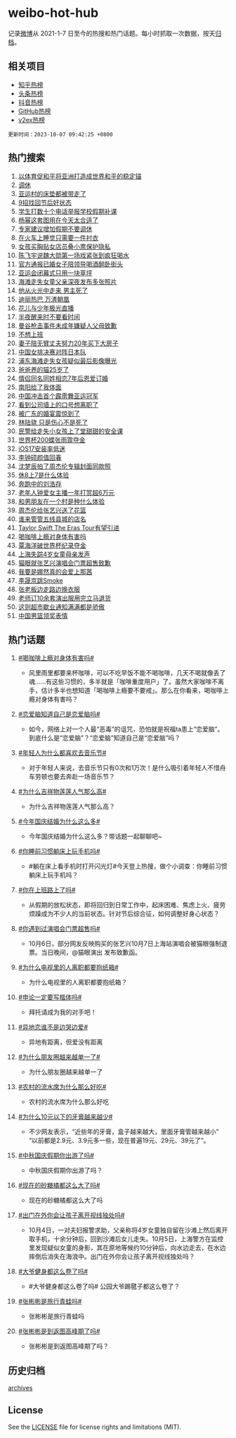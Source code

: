 # weibo-hot-hub

记录[微博](https://www.weibo.com)从 2021-1-7 日至今的热搜和热门话题。每小时抓取一次数据，按天[归档](archives)。

## 相关项目

- [知乎热榜](https://github.com/lonnyzhang423/zhihu-hot-hub)
- [头条热榜](https://github.com/lonnyzhang423/toutiao-hot-hub)
- [抖音热榜](https://github.com/lonnyzhang423/douyin-hot-hub)
- [GitHub热榜](https://github.com/lonnyzhang423/github-hot-hub)
- [v2ex热榜](https://github.com/lonnyzhang423/v2ex-hot-hub)


`更新时间：2023-10-07 09:42:25 +0800`

## 热门搜索

1. [以体育促和平将亚洲打造成世界和平的稳定锚](https://m.weibo.cn/search?containerid=100103type%3D1%26t%3D10%26q%3D%23%E4%BB%A5%E4%BD%93%E8%82%B2%E4%BF%83%E5%92%8C%E5%B9%B3%E5%B0%86%E4%BA%9A%E6%B4%B2%E6%89%93%E9%80%A0%E6%88%90%E4%B8%96%E7%95%8C%E5%92%8C%E5%B9%B3%E7%9A%84%E7%A8%B3%E5%AE%9A%E9%94%9A%23&stream_entry_id=51&isnewpage=1&extparam=seat%3D1%26stream_entry_id%3D51%26pos%3D0%26c_type%3D51%26q%3D%2523%25E4%25BB%25A5%25E4%25BD%2593%25E8%2582%25B2%25E4%25BF%2583%25E5%2592%258C%25E5%25B9%25B3%25E5%25B0%2586%25E4%25BA%259A%25E6%25B4%25B2%25E6%2589%2593%25E9%2580%25A0%25E6%2588%2590%25E4%25B8%2596%25E7%2595%258C%25E5%2592%258C%25E5%25B9%25B3%25E7%259A%2584%25E7%25A8%25B3%25E5%25AE%259A%25E9%2594%259A%2523%26dgr%3D0%26cate%3D10103%26filter_type%3Drealtimehot%26display_time%3D1696642944%26pre_seqid%3D16966429441210645311)
1. [调休](https://m.weibo.cn/search?containerid=100103type%3D1%26t%3D10%26q%3D%E8%B0%83%E4%BC%91&stream_entry_id=31&isnewpage=1&extparam=seat%3D1%26stream_entry_id%3D31%26pos%3D0%26c_type%3D31%26flag%3D2%26cate%3D5001%26dgr%3D0%26realpos%3D1%26lcate%3D5001%26filter_type%3Drealtimehot%26q%3D%25E8%25B0%2583%25E4%25BC%2591%26band_rank%3D1%26display_time%3D1696642944%26pre_seqid%3D16966429441210645311)
1. [亚运村的床垫都被带走了](https://m.weibo.cn/search?containerid=100103type%3D1%26t%3D10%26q%3D%23%E4%BA%9A%E8%BF%90%E6%9D%91%E7%9A%84%E5%BA%8A%E5%9E%AB%E9%83%BD%E8%A2%AB%E5%B8%A6%E8%B5%B0%E4%BA%86%23&stream_entry_id=31&isnewpage=1&extparam=seat%3D1%26stream_entry_id%3D31%26pos%3D1%26c_type%3D31%26flag%3D1%26cate%3D5001%26dgr%3D0%26realpos%3D2%26lcate%3D5001%26filter_type%3Drealtimehot%26q%3D%2523%25E4%25BA%259A%25E8%25BF%2590%25E6%259D%2591%25E7%259A%2584%25E5%25BA%258A%25E5%259E%25AB%25E9%2583%25BD%25E8%25A2%25AB%25E5%25B8%25A6%25E8%25B5%25B0%25E4%25BA%2586%2523%26band_rank%3D2%26display_time%3D1696642944%26pre_seqid%3D16966429441210645311)
1. [9招找回节后好状态](https://m.weibo.cn/search?containerid=100103type%3D1%26t%3D10%26q%3D%239%E6%8B%9B%E6%89%BE%E5%9B%9E%E8%8A%82%E5%90%8E%E5%A5%BD%E7%8A%B6%E6%80%81%23&stream_entry_id=31&isnewpage=1&extparam=seat%3D1%26stream_entry_id%3D31%26pos%3D2%26c_type%3D31%26flag%3D0%26cate%3D5001%26dgr%3D0%26realpos%3D3%26lcate%3D5001%26filter_type%3Drealtimehot%26q%3D%25239%25E6%258B%259B%25E6%2589%25BE%25E5%259B%259E%25E8%258A%2582%25E5%2590%258E%25E5%25A5%25BD%25E7%258A%25B6%25E6%2580%2581%2523%26band_rank%3D3%26display_time%3D1696642944%26pre_seqid%3D16966429441210645311)
1. [学生打数十个电话举报学校假期补课](https://m.weibo.cn/search?containerid=100103type%3D1%26t%3D10%26q%3D%23%E5%AD%A6%E7%94%9F%E6%89%93%E6%95%B0%E5%8D%81%E4%B8%AA%E7%94%B5%E8%AF%9D%E4%B8%BE%E6%8A%A5%E5%AD%A6%E6%A0%A1%E5%81%87%E6%9C%9F%E8%A1%A5%E8%AF%BE%23&stream_entry_id=31&isnewpage=1&extparam=seat%3D1%26stream_entry_id%3D31%26pos%3D3%26c_type%3D31%26flag%3D1%26cate%3D5001%26dgr%3D0%26realpos%3D4%26lcate%3D5001%26filter_type%3Drealtimehot%26q%3D%2523%25E5%25AD%25A6%25E7%2594%259F%25E6%2589%2593%25E6%2595%25B0%25E5%258D%2581%25E4%25B8%25AA%25E7%2594%25B5%25E8%25AF%259D%25E4%25B8%25BE%25E6%258A%25A5%25E5%25AD%25A6%25E6%25A0%25A1%25E5%2581%2587%25E6%259C%259F%25E8%25A1%25A5%25E8%25AF%25BE%2523%26band_rank%3D4%26display_time%3D1696642944%26pre_seqid%3D16966429441210645311)
1. [杨幂这套图用在今天太合适了](https://m.weibo.cn/search?containerid=100103type%3D1%26t%3D10%26q%3D%23%E6%9D%A8%E5%B9%82%E8%BF%99%E5%A5%97%E5%9B%BE%E7%94%A8%E5%9C%A8%E4%BB%8A%E5%A4%A9%E5%A4%AA%E5%90%88%E9%80%82%E4%BA%86%23&stream_entry_id=31&isnewpage=1&extparam=seat%3D1%26stream_entry_id%3D31%26pos%3D4%26c_type%3D31%26flag%3D1%26cate%3D5001%26dgr%3D0%26realpos%3D5%26lcate%3D5001%26filter_type%3Drealtimehot%26q%3D%2523%25E6%259D%25A8%25E5%25B9%2582%25E8%25BF%2599%25E5%25A5%2597%25E5%259B%25BE%25E7%2594%25A8%25E5%259C%25A8%25E4%25BB%258A%25E5%25A4%25A9%25E5%25A4%25AA%25E5%2590%2588%25E9%2580%2582%25E4%25BA%2586%2523%26band_rank%3D5%26display_time%3D1696642944%26pre_seqid%3D16966429441210645311)
1. [专家建议增加假期不要调休](https://m.weibo.cn/search?containerid=100103type%3D1%26t%3D10%26q%3D%23%E4%B8%93%E5%AE%B6%E5%BB%BA%E8%AE%AE%E5%A2%9E%E5%8A%A0%E5%81%87%E6%9C%9F%E4%B8%8D%E8%A6%81%E8%B0%83%E4%BC%91%23&stream_entry_id=31&isnewpage=1&extparam=seat%3D1%26stream_entry_id%3D31%26pos%3D5%26c_type%3D31%26flag%3D1%26cate%3D5001%26dgr%3D0%26realpos%3D6%26lcate%3D5001%26filter_type%3Drealtimehot%26q%3D%2523%25E4%25B8%2593%25E5%25AE%25B6%25E5%25BB%25BA%25E8%25AE%25AE%25E5%25A2%259E%25E5%258A%25A0%25E5%2581%2587%25E6%259C%259F%25E4%25B8%258D%25E8%25A6%2581%25E8%25B0%2583%25E4%25BC%2591%2523%26band_rank%3D6%26display_time%3D1696642944%26pre_seqid%3D16966429441210645311)
1. [在火车上睡觉只需要一件衬衣](https://m.weibo.cn/search?containerid=100103type%3D1%26t%3D10%26q%3D%23%E5%9C%A8%E7%81%AB%E8%BD%A6%E4%B8%8A%E7%9D%A1%E8%A7%89%E5%8F%AA%E9%9C%80%E8%A6%81%E4%B8%80%E4%BB%B6%E8%A1%AC%E8%A1%A3%23&stream_entry_id=31&isnewpage=1&extparam=seat%3D1%26stream_entry_id%3D31%26pos%3D6%26c_type%3D31%26flag%3D2%26cate%3D5001%26dgr%3D0%26realpos%3D7%26lcate%3D5001%26filter_type%3Drealtimehot%26q%3D%2523%25E5%259C%25A8%25E7%2581%25AB%25E8%25BD%25A6%25E4%25B8%258A%25E7%259D%25A1%25E8%25A7%2589%25E5%258F%25AA%25E9%259C%2580%25E8%25A6%2581%25E4%25B8%2580%25E4%25BB%25B6%25E8%25A1%25AC%25E8%25A1%25A3%2523%26band_rank%3D7%26display_time%3D1696642944%26pre_seqid%3D16966429441210645311)
1. [女孩买胸贴女店员叠小票保护隐私](https://m.weibo.cn/search?containerid=100103type%3D1%26t%3D10%26q%3D%23%E5%A5%B3%E5%AD%A9%E4%B9%B0%E8%83%B8%E8%B4%B4%E5%A5%B3%E5%BA%97%E5%91%98%E5%8F%A0%E5%B0%8F%E7%A5%A8%E4%BF%9D%E6%8A%A4%E9%9A%90%E7%A7%81%23&stream_entry_id=31&isnewpage=1&extparam=seat%3D1%26stream_entry_id%3D31%26pos%3D7%26c_type%3D31%26flag%3D32768%26cate%3D5001%26dgr%3D0%26realpos%3D8%26lcate%3D5001%26filter_type%3Drealtimehot%26q%3D%2523%25E5%25A5%25B3%25E5%25AD%25A9%25E4%25B9%25B0%25E8%2583%25B8%25E8%25B4%25B4%25E5%25A5%25B3%25E5%25BA%2597%25E5%2591%2598%25E5%258F%25A0%25E5%25B0%258F%25E7%25A5%25A8%25E4%25BF%259D%25E6%258A%25A4%25E9%259A%2590%25E7%25A7%2581%2523%26band_rank%3D8%26display_time%3D1696642944%26pre_seqid%3D16966429441210645311)
1. [陈飞宇说魏大勋第一场戏紧张到疯狂喝水](https://m.weibo.cn/search?containerid=100103type%3D1%26t%3D10%26q%3D%23%E9%99%88%E9%A3%9E%E5%AE%87%E8%AF%B4%E9%AD%8F%E5%A4%A7%E5%8B%8B%E7%AC%AC%E4%B8%80%E5%9C%BA%E6%88%8F%E7%B4%A7%E5%BC%A0%E5%88%B0%E7%96%AF%E7%8B%82%E5%96%9D%E6%B0%B4%23&stream_entry_id=31&isnewpage=1&extparam=seat%3D1%26stream_entry_id%3D31%26pos%3D8%26c_type%3D31%26flag%3D2%26cate%3D5001%26dgr%3D0%26realpos%3D9%26lcate%3D5001%26filter_type%3Drealtimehot%26q%3D%2523%25E9%2599%2588%25E9%25A3%259E%25E5%25AE%2587%25E8%25AF%25B4%25E9%25AD%258F%25E5%25A4%25A7%25E5%258B%258B%25E7%25AC%25AC%25E4%25B8%2580%25E5%259C%25BA%25E6%2588%258F%25E7%25B4%25A7%25E5%25BC%25A0%25E5%2588%25B0%25E7%2596%25AF%25E7%258B%2582%25E5%2596%259D%25E6%25B0%25B4%2523%26band_rank%3D9%26display_time%3D1696642944%26pre_seqid%3D16966429441210645311)
1. [官方通报已婚女子陪领导喝酒醉卧街头](https://m.weibo.cn/search?containerid=100103type%3D1%26t%3D10%26q%3D%23%E5%AE%98%E6%96%B9%E9%80%9A%E6%8A%A5%E5%B7%B2%E5%A9%9A%E5%A5%B3%E5%AD%90%E9%99%AA%E9%A2%86%E5%AF%BC%E5%96%9D%E9%85%92%E9%86%89%E5%8D%A7%E8%A1%97%E5%A4%B4%23&stream_entry_id=31&isnewpage=1&extparam=seat%3D1%26stream_entry_id%3D31%26pos%3D9%26c_type%3D31%26flag%3D2%26cate%3D5001%26dgr%3D0%26realpos%3D10%26lcate%3D5001%26filter_type%3Drealtimehot%26q%3D%2523%25E5%25AE%2598%25E6%2596%25B9%25E9%2580%259A%25E6%258A%25A5%25E5%25B7%25B2%25E5%25A9%259A%25E5%25A5%25B3%25E5%25AD%2590%25E9%2599%25AA%25E9%25A2%2586%25E5%25AF%25BC%25E5%2596%259D%25E9%2585%2592%25E9%2586%2589%25E5%258D%25A7%25E8%25A1%2597%25E5%25A4%25B4%2523%26band_rank%3D10%26display_time%3D1696642944%26pre_seqid%3D16966429441210645311)
1. [亚运会闭幕式只用一块草坪](https://m.weibo.cn/search?containerid=100103type%3D1%26t%3D10%26q%3D%23%E4%BA%9A%E8%BF%90%E4%BC%9A%E9%97%AD%E5%B9%95%E5%BC%8F%E5%8F%AA%E7%94%A8%E4%B8%80%E5%9D%97%E8%8D%89%E5%9D%AA%23&stream_entry_id=31&isnewpage=1&extparam=seat%3D1%26stream_entry_id%3D31%26pos%3D10%26c_type%3D31%26flag%3D1%26cate%3D5001%26dgr%3D0%26realpos%3D11%26lcate%3D5001%26filter_type%3Drealtimehot%26q%3D%2523%25E4%25BA%259A%25E8%25BF%2590%25E4%25BC%259A%25E9%2597%25AD%25E5%25B9%2595%25E5%25BC%258F%25E5%258F%25AA%25E7%2594%25A8%25E4%25B8%2580%25E5%259D%2597%25E8%258D%2589%25E5%259D%25AA%2523%26band_rank%3D11%26display_time%3D1696642944%26pre_seqid%3D16966429441210645311)
1. [海滩走失女童父亲深夜发布多张照片](https://m.weibo.cn/search?containerid=100103type%3D1%26t%3D10%26q%3D%23%E6%B5%B7%E6%BB%A9%E8%B5%B0%E5%A4%B1%E5%A5%B3%E7%AB%A5%E7%88%B6%E4%BA%B2%E6%B7%B1%E5%A4%9C%E5%8F%91%E5%B8%83%E5%A4%9A%E5%BC%A0%E7%85%A7%E7%89%87%23&stream_entry_id=31&isnewpage=1&extparam=seat%3D1%26stream_entry_id%3D31%26pos%3D11%26c_type%3D31%26flag%3D1%26cate%3D5001%26dgr%3D0%26realpos%3D12%26lcate%3D5001%26filter_type%3Drealtimehot%26q%3D%2523%25E6%25B5%25B7%25E6%25BB%25A9%25E8%25B5%25B0%25E5%25A4%25B1%25E5%25A5%25B3%25E7%25AB%25A5%25E7%2588%25B6%25E4%25BA%25B2%25E6%25B7%25B1%25E5%25A4%259C%25E5%258F%2591%25E5%25B8%2583%25E5%25A4%259A%25E5%25BC%25A0%25E7%2585%25A7%25E7%2589%2587%2523%26band_rank%3D12%26display_time%3D1696642944%26pre_seqid%3D16966429441210645311)
1. [他从火光中走来 男主死了](https://m.weibo.cn/search?containerid=100103type%3D1%26t%3D10%26q%3D%E4%BB%96%E4%BB%8E%E7%81%AB%E5%85%89%E4%B8%AD%E8%B5%B0%E6%9D%A5+%E7%94%B7%E4%B8%BB%E6%AD%BB%E4%BA%86&stream_entry_id=31&isnewpage=1&extparam=seat%3D1%26stream_entry_id%3D31%26pos%3D12%26c_type%3D31%26flag%3D0%26cate%3D5001%26dgr%3D0%26realpos%3D13%26lcate%3D5001%26filter_type%3Drealtimehot%26q%3D%25E4%25BB%2596%25E4%25BB%258E%25E7%2581%25AB%25E5%2585%2589%25E4%25B8%25AD%25E8%25B5%25B0%25E6%259D%25A5%2520%25E7%2594%25B7%25E4%25B8%25BB%25E6%25AD%25BB%25E4%25BA%2586%26band_rank%3D13%26display_time%3D1696642944%26pre_seqid%3D16966429441210645311)
1. [迪丽热巴 万渣朝凰](https://m.weibo.cn/search?containerid=100103type%3D1%26t%3D10%26q%3D%E8%BF%AA%E4%B8%BD%E7%83%AD%E5%B7%B4+%E4%B8%87%E6%B8%A3%E6%9C%9D%E5%87%B0&stream_entry_id=31&isnewpage=1&extparam=seat%3D1%26stream_entry_id%3D31%26pos%3D13%26c_type%3D31%26flag%3D2%26cate%3D5001%26dgr%3D0%26realpos%3D14%26lcate%3D5001%26filter_type%3Drealtimehot%26q%3D%25E8%25BF%25AA%25E4%25B8%25BD%25E7%2583%25AD%25E5%25B7%25B4%2520%25E4%25B8%2587%25E6%25B8%25A3%25E6%259C%259D%25E5%2587%25B0%26band_rank%3D14%26display_time%3D1696642944%26pre_seqid%3D16966429441210645311)
1. [花儿与少年极光直播](https://m.weibo.cn/search?containerid=100103type%3D1%26t%3D10%26q%3D%23%E8%8A%B1%E5%84%BF%E4%B8%8E%E5%B0%91%E5%B9%B4%E6%9E%81%E5%85%89%E7%9B%B4%E6%92%AD%23&stream_entry_id=31&isnewpage=1&extparam=seat%3D1%26stream_entry_id%3D31%26pos%3D14%26c_type%3D31%26flag%3D1%26cate%3D5001%26dgr%3D0%26realpos%3D15%26lcate%3D5001%26filter_type%3Drealtimehot%26q%3D%2523%25E8%258A%25B1%25E5%2584%25BF%25E4%25B8%258E%25E5%25B0%2591%25E5%25B9%25B4%25E6%259E%2581%25E5%2585%2589%25E7%259B%25B4%25E6%2592%25AD%2523%26band_rank%3D15%26display_time%3D1696642944%26pre_seqid%3D16966429441210645311)
1. [半夜醒来时不要看时间](https://m.weibo.cn/search?containerid=100103type%3D1%26t%3D10%26q%3D%23%E5%8D%8A%E5%A4%9C%E9%86%92%E6%9D%A5%E6%97%B6%E4%B8%8D%E8%A6%81%E7%9C%8B%E6%97%B6%E9%97%B4%23&stream_entry_id=31&isnewpage=1&extparam=seat%3D1%26stream_entry_id%3D31%26pos%3D15%26c_type%3D31%26flag%3D0%26cate%3D5001%26dgr%3D0%26realpos%3D16%26lcate%3D5001%26filter_type%3Drealtimehot%26q%3D%2523%25E5%258D%258A%25E5%25A4%259C%25E9%2586%2592%25E6%259D%25A5%25E6%2597%25B6%25E4%25B8%258D%25E8%25A6%2581%25E7%259C%258B%25E6%2597%25B6%25E9%2597%25B4%2523%26band_rank%3D16%26display_time%3D1696642944%26pre_seqid%3D16966429441210645311)
1. [曼谷枪击事件未成年嫌疑人父母致歉](https://m.weibo.cn/search?containerid=100103type%3D1%26t%3D10%26q%3D%23%E6%9B%BC%E8%B0%B7%E6%9E%AA%E5%87%BB%E4%BA%8B%E4%BB%B6%E6%9C%AA%E6%88%90%E5%B9%B4%E5%AB%8C%E7%96%91%E4%BA%BA%E7%88%B6%E6%AF%8D%E8%87%B4%E6%AD%89%23&stream_entry_id=31&isnewpage=1&extparam=seat%3D1%26stream_entry_id%3D31%26pos%3D16%26c_type%3D31%26flag%3D1%26cate%3D5001%26dgr%3D0%26realpos%3D17%26lcate%3D5001%26filter_type%3Drealtimehot%26q%3D%2523%25E6%259B%25BC%25E8%25B0%25B7%25E6%259E%25AA%25E5%2587%25BB%25E4%25BA%258B%25E4%25BB%25B6%25E6%259C%25AA%25E6%2588%2590%25E5%25B9%25B4%25E5%25AB%258C%25E7%2596%2591%25E4%25BA%25BA%25E7%2588%25B6%25E6%25AF%258D%25E8%2587%25B4%25E6%25AD%2589%2523%26band_rank%3D17%26display_time%3D1696642944%26pre_seqid%3D16966429441210645311)
1. [不想上班](https://m.weibo.cn/search?containerid=100103type%3D1%26t%3D10%26q%3D%E4%B8%8D%E6%83%B3%E4%B8%8A%E7%8F%AD&stream_entry_id=31&isnewpage=1&extparam=seat%3D1%26stream_entry_id%3D31%26pos%3D17%26c_type%3D31%26flag%3D0%26cate%3D5001%26dgr%3D0%26realpos%3D18%26lcate%3D5001%26filter_type%3Drealtimehot%26q%3D%25E4%25B8%258D%25E6%2583%25B3%25E4%25B8%258A%25E7%258F%25AD%26band_rank%3D18%26display_time%3D1696642944%26pre_seqid%3D16966429441210645311)
1. [妻子陪无臂丈夫努力20年买下大房子](https://m.weibo.cn/search?containerid=100103type%3D1%26t%3D10%26q%3D%23%E5%A6%BB%E5%AD%90%E9%99%AA%E6%97%A0%E8%87%82%E4%B8%88%E5%A4%AB%E5%8A%AA%E5%8A%9B20%E5%B9%B4%E4%B9%B0%E4%B8%8B%E5%A4%A7%E6%88%BF%E5%AD%90%23&stream_entry_id=31&isnewpage=1&extparam=seat%3D1%26stream_entry_id%3D31%26pos%3D18%26c_type%3D31%26flag%3D32768%26cate%3D5001%26dgr%3D0%26realpos%3D19%26lcate%3D5001%26filter_type%3Drealtimehot%26q%3D%2523%25E5%25A6%25BB%25E5%25AD%2590%25E9%2599%25AA%25E6%2597%25A0%25E8%2587%2582%25E4%25B8%2588%25E5%25A4%25AB%25E5%258A%25AA%25E5%258A%259B20%25E5%25B9%25B4%25E4%25B9%25B0%25E4%25B8%258B%25E5%25A4%25A7%25E6%2588%25BF%25E5%25AD%2590%2523%26band_rank%3D19%26display_time%3D1696642944%26pre_seqid%3D16966429441210645311)
1. [中国女排决赛对阵日本队](https://m.weibo.cn/search?containerid=100103type%3D1%26t%3D10%26q%3D%23%E4%B8%AD%E5%9B%BD%E5%A5%B3%E6%8E%92%E5%86%B3%E8%B5%9B%E5%AF%B9%E9%98%B5%E6%97%A5%E6%9C%AC%E9%98%9F%23&stream_entry_id=31&isnewpage=1&extparam=seat%3D1%26stream_entry_id%3D31%26pos%3D19%26c_type%3D31%26flag%3D1%26cate%3D5001%26dgr%3D0%26realpos%3D20%26lcate%3D5001%26filter_type%3Drealtimehot%26q%3D%2523%25E4%25B8%25AD%25E5%259B%25BD%25E5%25A5%25B3%25E6%258E%2592%25E5%2586%25B3%25E8%25B5%259B%25E5%25AF%25B9%25E9%2598%25B5%25E6%2597%25A5%25E6%259C%25AC%25E9%2598%259F%2523%26band_rank%3D20%26display_time%3D1696642944%26pre_seqid%3D16966429441210645311)
1. [浦东海滩走失女孩疑似最后影像曝光](https://m.weibo.cn/search?containerid=100103type%3D1%26t%3D10%26q%3D%23%E6%B5%A6%E4%B8%9C%E6%B5%B7%E6%BB%A9%E8%B5%B0%E5%A4%B1%E5%A5%B3%E5%AD%A9%E7%96%91%E4%BC%BC%E6%9C%80%E5%90%8E%E5%BD%B1%E5%83%8F%E6%9B%9D%E5%85%89%23&stream_entry_id=31&isnewpage=1&extparam=seat%3D1%26stream_entry_id%3D31%26pos%3D20%26c_type%3D31%26flag%3D2%26cate%3D5001%26dgr%3D0%26realpos%3D21%26lcate%3D5001%26filter_type%3Drealtimehot%26q%3D%2523%25E6%25B5%25A6%25E4%25B8%259C%25E6%25B5%25B7%25E6%25BB%25A9%25E8%25B5%25B0%25E5%25A4%25B1%25E5%25A5%25B3%25E5%25AD%25A9%25E7%2596%2591%25E4%25BC%25BC%25E6%259C%2580%25E5%2590%258E%25E5%25BD%25B1%25E5%2583%258F%25E6%259B%259D%25E5%2585%2589%2523%26band_rank%3D21%26display_time%3D1696642944%26pre_seqid%3D16966429441210645311)
1. [爸爸养的猫25岁了](https://m.weibo.cn/search?containerid=100103type%3D1%26t%3D10%26q%3D%23%E7%88%B8%E7%88%B8%E5%85%BB%E7%9A%84%E7%8C%AB25%E5%B2%81%E4%BA%86%23&stream_entry_id=31&isnewpage=1&extparam=seat%3D1%26stream_entry_id%3D31%26pos%3D21%26c_type%3D31%26flag%3D1%26cate%3D5001%26dgr%3D0%26realpos%3D22%26lcate%3D5001%26filter_type%3Drealtimehot%26q%3D%2523%25E7%2588%25B8%25E7%2588%25B8%25E5%2585%25BB%25E7%259A%2584%25E7%258C%25AB25%25E5%25B2%2581%25E4%25BA%2586%2523%26band_rank%3D22%26display_time%3D1696642944%26pre_seqid%3D16966429441210645311)
1. [情侣同名同姓相恋7年后恩爱订婚](https://m.weibo.cn/search?containerid=100103type%3D1%26t%3D10%26q%3D%23%E6%83%85%E4%BE%A3%E5%90%8C%E5%90%8D%E5%90%8C%E5%A7%93%E7%9B%B8%E6%81%8B7%E5%B9%B4%E5%90%8E%E6%81%A9%E7%88%B1%E8%AE%A2%E5%A9%9A%23&stream_entry_id=31&isnewpage=1&extparam=seat%3D1%26stream_entry_id%3D31%26pos%3D22%26c_type%3D31%26flag%3D0%26cate%3D5001%26dgr%3D0%26realpos%3D23%26lcate%3D5001%26filter_type%3Drealtimehot%26q%3D%2523%25E6%2583%2585%25E4%25BE%25A3%25E5%2590%258C%25E5%2590%258D%25E5%2590%258C%25E5%25A7%2593%25E7%259B%25B8%25E6%2581%258B7%25E5%25B9%25B4%25E5%2590%258E%25E6%2581%25A9%25E7%2588%25B1%25E8%25AE%25A2%25E5%25A9%259A%2523%26band_rank%3D23%26display_time%3D1696642944%26pre_seqid%3D16966429441210645311)
1. [南阳给了我体面](https://m.weibo.cn/search?containerid=100103type%3D1%26t%3D10%26q%3D%23%E5%8D%97%E9%98%B3%E7%BB%99%E4%BA%86%E6%88%91%E4%BD%93%E9%9D%A2%23&stream_entry_id=31&isnewpage=1&extparam=seat%3D1%26stream_entry_id%3D31%26pos%3D23%26c_type%3D31%26flag%3D0%26cate%3D5001%26dgr%3D0%26realpos%3D24%26lcate%3D5001%26filter_type%3Drealtimehot%26q%3D%2523%25E5%258D%2597%25E9%2598%25B3%25E7%25BB%2599%25E4%25BA%2586%25E6%2588%2591%25E4%25BD%2593%25E9%259D%25A2%2523%26band_rank%3D24%26display_time%3D1696642944%26pre_seqid%3D16966429441210645311)
1. [中国冲击首个霹雳舞亚运冠军](https://m.weibo.cn/search?containerid=100103type%3D1%26t%3D10%26q%3D%23%E4%B8%AD%E5%9B%BD%E5%86%B2%E5%87%BB%E9%A6%96%E4%B8%AA%E9%9C%B9%E9%9B%B3%E8%88%9E%E4%BA%9A%E8%BF%90%E5%86%A0%E5%86%9B%23&stream_entry_id=31&isnewpage=1&extparam=seat%3D1%26stream_entry_id%3D31%26pos%3D24%26c_type%3D31%26flag%3D1%26cate%3D5001%26dgr%3D0%26realpos%3D25%26lcate%3D5001%26filter_type%3Drealtimehot%26q%3D%2523%25E4%25B8%25AD%25E5%259B%25BD%25E5%2586%25B2%25E5%2587%25BB%25E9%25A6%2596%25E4%25B8%25AA%25E9%259C%25B9%25E9%259B%25B3%25E8%2588%259E%25E4%25BA%259A%25E8%25BF%2590%25E5%2586%25A0%25E5%2586%259B%2523%26band_rank%3D25%26display_time%3D1696642944%26pre_seqid%3D16966429441210645311)
1. [看到公司墙上的口号想离职了](https://m.weibo.cn/search?containerid=100103type%3D1%26t%3D10%26q%3D%23%E7%9C%8B%E5%88%B0%E5%85%AC%E5%8F%B8%E5%A2%99%E4%B8%8A%E7%9A%84%E5%8F%A3%E5%8F%B7%E6%83%B3%E7%A6%BB%E8%81%8C%E4%BA%86%23&stream_entry_id=31&isnewpage=1&extparam=seat%3D1%26stream_entry_id%3D31%26pos%3D25%26c_type%3D31%26flag%3D1%26cate%3D5001%26dgr%3D0%26realpos%3D26%26lcate%3D5001%26filter_type%3Drealtimehot%26q%3D%2523%25E7%259C%258B%25E5%2588%25B0%25E5%2585%25AC%25E5%258F%25B8%25E5%25A2%2599%25E4%25B8%258A%25E7%259A%2584%25E5%258F%25A3%25E5%258F%25B7%25E6%2583%25B3%25E7%25A6%25BB%25E8%2581%258C%25E4%25BA%2586%2523%26band_rank%3D26%26display_time%3D1696642944%26pre_seqid%3D16966429441210645311)
1. [被广东的婚宴震惊到了](https://m.weibo.cn/search?containerid=100103type%3D1%26t%3D10%26q%3D%23%E8%A2%AB%E5%B9%BF%E4%B8%9C%E7%9A%84%E5%A9%9A%E5%AE%B4%E9%9C%87%E6%83%8A%E5%88%B0%E4%BA%86%23&stream_entry_id=31&isnewpage=1&extparam=seat%3D1%26stream_entry_id%3D31%26pos%3D26%26c_type%3D31%26flag%3D1%26cate%3D5001%26dgr%3D0%26realpos%3D27%26lcate%3D5001%26filter_type%3Drealtimehot%26q%3D%2523%25E8%25A2%25AB%25E5%25B9%25BF%25E4%25B8%259C%25E7%259A%2584%25E5%25A9%259A%25E5%25AE%25B4%25E9%259C%2587%25E6%2583%258A%25E5%2588%25B0%25E4%25BA%2586%2523%26band_rank%3D27%26display_time%3D1696642944%26pre_seqid%3D16966429441210645311)
1. [林陆骁 只是伤心不是死了](https://m.weibo.cn/search?containerid=100103type%3D1%26t%3D10%26q%3D%E6%9E%97%E9%99%86%E9%AA%81+%E5%8F%AA%E6%98%AF%E4%BC%A4%E5%BF%83%E4%B8%8D%E6%98%AF%E6%AD%BB%E4%BA%86&stream_entry_id=31&isnewpage=1&extparam=seat%3D1%26stream_entry_id%3D31%26pos%3D27%26c_type%3D31%26flag%3D0%26cate%3D5001%26dgr%3D0%26realpos%3D28%26lcate%3D5001%26filter_type%3Drealtimehot%26q%3D%25E6%259E%2597%25E9%2599%2586%25E9%25AA%2581%2520%25E5%258F%25AA%25E6%2598%25AF%25E4%25BC%25A4%25E5%25BF%2583%25E4%25B8%258D%25E6%2598%25AF%25E6%25AD%25BB%25E4%25BA%2586%26band_rank%3D28%26display_time%3D1696642944%26pre_seqid%3D16966429441210645311)
1. [民警给走失小女孩上了堂甜甜的安全课](https://m.weibo.cn/search?containerid=100103type%3D1%26t%3D10%26q%3D%23%E6%B0%91%E8%AD%A6%E7%BB%99%E8%B5%B0%E5%A4%B1%E5%B0%8F%E5%A5%B3%E5%AD%A9%E4%B8%8A%E4%BA%86%E5%A0%82%E7%94%9C%E7%94%9C%E7%9A%84%E5%AE%89%E5%85%A8%E8%AF%BE%23&stream_entry_id=31&isnewpage=1&extparam=seat%3D1%26stream_entry_id%3D31%26pos%3D28%26c_type%3D31%26flag%3D32768%26cate%3D5001%26dgr%3D0%26realpos%3D29%26lcate%3D5001%26filter_type%3Drealtimehot%26q%3D%2523%25E6%25B0%2591%25E8%25AD%25A6%25E7%25BB%2599%25E8%25B5%25B0%25E5%25A4%25B1%25E5%25B0%258F%25E5%25A5%25B3%25E5%25AD%25A9%25E4%25B8%258A%25E4%25BA%2586%25E5%25A0%2582%25E7%2594%259C%25E7%2594%259C%25E7%259A%2584%25E5%25AE%2589%25E5%2585%25A8%25E8%25AF%25BE%2523%26band_rank%3D29%26display_time%3D1696642944%26pre_seqid%3D16966429441210645311)
1. [世界杯200蝶张雨霏夺金](https://m.weibo.cn/search?containerid=100103type%3D1%26t%3D10%26q%3D%23%E4%B8%96%E7%95%8C%E6%9D%AF200%E8%9D%B6%E5%BC%A0%E9%9B%A8%E9%9C%8F%E5%A4%BA%E9%87%91%23&stream_entry_id=31&isnewpage=1&extparam=seat%3D1%26stream_entry_id%3D31%26pos%3D29%26c_type%3D31%26flag%3D1%26cate%3D5001%26dgr%3D0%26realpos%3D30%26lcate%3D5001%26filter_type%3Drealtimehot%26q%3D%2523%25E4%25B8%2596%25E7%2595%258C%25E6%259D%25AF200%25E8%259D%25B6%25E5%25BC%25A0%25E9%259B%25A8%25E9%259C%258F%25E5%25A4%25BA%25E9%2587%2591%2523%26band_rank%3D30%26display_time%3D1696642944%26pre_seqid%3D16966429441210645311)
1. [iOS17安装率低迷](https://m.weibo.cn/search?containerid=100103type%3D1%26t%3D10%26q%3D%23iOS17%E5%AE%89%E8%A3%85%E7%8E%87%E4%BD%8E%E8%BF%B7%23&stream_entry_id=31&isnewpage=1&extparam=seat%3D1%26stream_entry_id%3D31%26pos%3D30%26c_type%3D31%26flag%3D1%26cate%3D5001%26dgr%3D0%26realpos%3D31%26lcate%3D5001%26filter_type%3Drealtimehot%26q%3D%2523iOS17%25E5%25AE%2589%25E8%25A3%2585%25E7%258E%2587%25E4%25BD%258E%25E8%25BF%25B7%2523%26band_rank%3D31%26display_time%3D1696642944%26pre_seqid%3D16966429441210645311)
1. [李钟硕颜值回春](https://m.weibo.cn/search?containerid=100103type%3D1%26t%3D10%26q%3D%E6%9D%8E%E9%92%9F%E7%A1%95%E9%A2%9C%E5%80%BC%E5%9B%9E%E6%98%A5&stream_entry_id=31&isnewpage=1&extparam=seat%3D1%26stream_entry_id%3D31%26pos%3D31%26c_type%3D31%26flag%3D0%26cate%3D5001%26dgr%3D0%26realpos%3D32%26lcate%3D5001%26filter_type%3Drealtimehot%26q%3D%25E6%259D%258E%25E9%2592%259F%25E7%25A1%2595%25E9%25A2%259C%25E5%2580%25BC%25E5%259B%259E%25E6%2598%25A5%26band_rank%3D32%26display_time%3D1696642944%26pre_seqid%3D16966429441210645311)
1. [沈梦辰拍了周杰伦专辑封面同款照](https://m.weibo.cn/search?containerid=100103type%3D1%26t%3D10%26q%3D%23%E6%B2%88%E6%A2%A6%E8%BE%B0%E6%8B%8D%E4%BA%86%E5%91%A8%E6%9D%B0%E4%BC%A6%E4%B8%93%E8%BE%91%E5%B0%81%E9%9D%A2%E5%90%8C%E6%AC%BE%E7%85%A7%23&stream_entry_id=31&isnewpage=1&extparam=seat%3D1%26stream_entry_id%3D31%26pos%3D32%26c_type%3D31%26flag%3D1%26cate%3D5001%26dgr%3D0%26realpos%3D33%26lcate%3D5001%26filter_type%3Drealtimehot%26q%3D%2523%25E6%25B2%2588%25E6%25A2%25A6%25E8%25BE%25B0%25E6%258B%258D%25E4%25BA%2586%25E5%2591%25A8%25E6%259D%25B0%25E4%25BC%25A6%25E4%25B8%2593%25E8%25BE%2591%25E5%25B0%2581%25E9%259D%25A2%25E5%2590%258C%25E6%25AC%25BE%25E7%2585%25A7%2523%26band_rank%3D33%26display_time%3D1696642944%26pre_seqid%3D16966429441210645311)
1. [休8上7是什么体验](https://m.weibo.cn/search?containerid=100103type%3D1%26t%3D10%26q%3D%23%E4%BC%918%E4%B8%8A7%E6%98%AF%E4%BB%80%E4%B9%88%E4%BD%93%E9%AA%8C%23&stream_entry_id=31&isnewpage=1&extparam=seat%3D1%26stream_entry_id%3D31%26pos%3D33%26c_type%3D31%26flag%3D1%26cate%3D5001%26dgr%3D0%26realpos%3D34%26lcate%3D5001%26filter_type%3Drealtimehot%26q%3D%2523%25E4%25BC%25918%25E4%25B8%258A7%25E6%2598%25AF%25E4%25BB%2580%25E4%25B9%2588%25E4%25BD%2593%25E9%25AA%258C%2523%26band_rank%3D34%26display_time%3D1696642944%26pre_seqid%3D16966429441210645311)
1. [奔跑中的刘浩存](https://m.weibo.cn/search?containerid=100103type%3D1%26t%3D10%26q%3D%23%E5%A5%94%E8%B7%91%E4%B8%AD%E7%9A%84%E5%88%98%E6%B5%A9%E5%AD%98%23&stream_entry_id=31&isnewpage=1&extparam=seat%3D1%26stream_entry_id%3D31%26pos%3D34%26c_type%3D31%26flag%3D0%26cate%3D5001%26dgr%3D0%26realpos%3D35%26lcate%3D5001%26filter_type%3Drealtimehot%26q%3D%2523%25E5%25A5%2594%25E8%25B7%2591%25E4%25B8%25AD%25E7%259A%2584%25E5%2588%2598%25E6%25B5%25A9%25E5%25AD%2598%2523%26band_rank%3D35%26display_time%3D1696642944%26pre_seqid%3D16966429441210645311)
1. [老年人钟爱女主播一年打赏超6万元](https://m.weibo.cn/search?containerid=100103type%3D1%26t%3D10%26q%3D%23%E8%80%81%E5%B9%B4%E4%BA%BA%E9%92%9F%E7%88%B1%E5%A5%B3%E4%B8%BB%E6%92%AD%E4%B8%80%E5%B9%B4%E6%89%93%E8%B5%8F%E8%B6%856%E4%B8%87%E5%85%83%23&stream_entry_id=31&isnewpage=1&extparam=seat%3D1%26stream_entry_id%3D31%26pos%3D35%26c_type%3D31%26flag%3D1%26cate%3D5001%26dgr%3D0%26realpos%3D36%26lcate%3D5001%26filter_type%3Drealtimehot%26q%3D%2523%25E8%2580%2581%25E5%25B9%25B4%25E4%25BA%25BA%25E9%2592%259F%25E7%2588%25B1%25E5%25A5%25B3%25E4%25B8%25BB%25E6%2592%25AD%25E4%25B8%2580%25E5%25B9%25B4%25E6%2589%2593%25E8%25B5%258F%25E8%25B6%25856%25E4%25B8%2587%25E5%2585%2583%2523%26band_rank%3D36%26display_time%3D1696642944%26pre_seqid%3D16966429441210645311)
1. [和男朋友在一个村是种什么体验](https://m.weibo.cn/search?containerid=100103type%3D1%26t%3D10%26q%3D%23%E5%92%8C%E7%94%B7%E6%9C%8B%E5%8F%8B%E5%9C%A8%E4%B8%80%E4%B8%AA%E6%9D%91%E6%98%AF%E7%A7%8D%E4%BB%80%E4%B9%88%E4%BD%93%E9%AA%8C%23&stream_entry_id=31&isnewpage=1&extparam=seat%3D1%26stream_entry_id%3D31%26pos%3D36%26c_type%3D31%26flag%3D0%26cate%3D5001%26dgr%3D0%26realpos%3D37%26lcate%3D5001%26filter_type%3Drealtimehot%26q%3D%2523%25E5%2592%258C%25E7%2594%25B7%25E6%259C%258B%25E5%258F%258B%25E5%259C%25A8%25E4%25B8%2580%25E4%25B8%25AA%25E6%259D%2591%25E6%2598%25AF%25E7%25A7%258D%25E4%25BB%2580%25E4%25B9%2588%25E4%25BD%2593%25E9%25AA%258C%2523%26band_rank%3D37%26display_time%3D1696642944%26pre_seqid%3D16966429441210645311)
1. [周杰伦给张艺兴送了花篮](https://m.weibo.cn/search?containerid=100103type%3D1%26t%3D10%26q%3D%23%E5%91%A8%E6%9D%B0%E4%BC%A6%E7%BB%99%E5%BC%A0%E8%89%BA%E5%85%B4%E9%80%81%E4%BA%86%E8%8A%B1%E7%AF%AE%23&stream_entry_id=31&isnewpage=1&extparam=seat%3D1%26stream_entry_id%3D31%26pos%3D37%26c_type%3D31%26flag%3D0%26cate%3D5001%26dgr%3D0%26realpos%3D38%26lcate%3D5001%26filter_type%3Drealtimehot%26q%3D%2523%25E5%2591%25A8%25E6%259D%25B0%25E4%25BC%25A6%25E7%25BB%2599%25E5%25BC%25A0%25E8%2589%25BA%25E5%2585%25B4%25E9%2580%2581%25E4%25BA%2586%25E8%258A%25B1%25E7%25AF%25AE%2523%26band_rank%3D38%26display_time%3D1696642944%26pre_seqid%3D16966429441210645311)
1. [谁来管管五线县城的店名](https://m.weibo.cn/search?containerid=100103type%3D1%26t%3D10%26q%3D%23%E8%B0%81%E6%9D%A5%E7%AE%A1%E7%AE%A1%E4%BA%94%E7%BA%BF%E5%8E%BF%E5%9F%8E%E7%9A%84%E5%BA%97%E5%90%8D%23&stream_entry_id=31&isnewpage=1&extparam=seat%3D1%26stream_entry_id%3D31%26pos%3D38%26c_type%3D31%26flag%3D1%26cate%3D5001%26dgr%3D0%26realpos%3D39%26lcate%3D5001%26filter_type%3Drealtimehot%26q%3D%2523%25E8%25B0%2581%25E6%259D%25A5%25E7%25AE%25A1%25E7%25AE%25A1%25E4%25BA%2594%25E7%25BA%25BF%25E5%258E%25BF%25E5%259F%258E%25E7%259A%2584%25E5%25BA%2597%25E5%2590%258D%2523%26band_rank%3D39%26display_time%3D1696642944%26pre_seqid%3D16966429441210645311)
1. [Taylor Swift The Eras Tour有望引进](https://m.weibo.cn/search?containerid=100103type%3D1%26t%3D10%26q%3DTaylor+Swift+The+Eras+Tour%E6%9C%89%E6%9C%9B%E5%BC%95%E8%BF%9B&stream_entry_id=31&isnewpage=1&extparam=seat%3D1%26stream_entry_id%3D31%26pos%3D39%26c_type%3D31%26flag%3D0%26cate%3D5001%26dgr%3D0%26realpos%3D40%26lcate%3D5001%26filter_type%3Drealtimehot%26q%3DTaylor%2520Swift%2520The%2520Eras%2520Tour%25E6%259C%2589%25E6%259C%259B%25E5%25BC%2595%25E8%25BF%259B%26band_rank%3D40%26display_time%3D1696642944%26pre_seqid%3D16966429441210645311)
1. [喝咖啡上瘾对身体有害吗](https://m.weibo.cn/search?containerid=100103type%3D1%26t%3D10%26q%3D%23%E5%96%9D%E5%92%96%E5%95%A1%E4%B8%8A%E7%98%BE%E5%AF%B9%E8%BA%AB%E4%BD%93%E6%9C%89%E5%AE%B3%E5%90%97%23&stream_entry_id=31&isnewpage=1&extparam=seat%3D1%26stream_entry_id%3D31%26pos%3D40%26c_type%3D31%26flag%3D0%26cate%3D5001%26dgr%3D0%26realpos%3D41%26lcate%3D5001%26filter_type%3Drealtimehot%26q%3D%2523%25E5%2596%259D%25E5%2592%2596%25E5%2595%25A1%25E4%25B8%258A%25E7%2598%25BE%25E5%25AF%25B9%25E8%25BA%25AB%25E4%25BD%2593%25E6%259C%2589%25E5%25AE%25B3%25E5%2590%2597%2523%26band_rank%3D41%26display_time%3D1696642944%26pre_seqid%3D16966429441210645311)
1. [覃海洋破世界杯纪录夺金](https://m.weibo.cn/search?containerid=100103type%3D1%26t%3D10%26q%3D%23%E8%A6%83%E6%B5%B7%E6%B4%8B%E7%A0%B4%E4%B8%96%E7%95%8C%E6%9D%AF%E7%BA%AA%E5%BD%95%E5%A4%BA%E9%87%91%23&stream_entry_id=31&isnewpage=1&extparam=seat%3D1%26stream_entry_id%3D31%26pos%3D41%26c_type%3D31%26flag%3D1%26cate%3D5001%26dgr%3D0%26realpos%3D42%26lcate%3D5001%26filter_type%3Drealtimehot%26q%3D%2523%25E8%25A6%2583%25E6%25B5%25B7%25E6%25B4%258B%25E7%25A0%25B4%25E4%25B8%2596%25E7%2595%258C%25E6%259D%25AF%25E7%25BA%25AA%25E5%25BD%2595%25E5%25A4%25BA%25E9%2587%2591%2523%26band_rank%3D42%26display_time%3D1696642944%26pre_seqid%3D16966429441210645311)
1. [上海失踪4岁女童母亲发声](https://m.weibo.cn/search?containerid=100103type%3D1%26t%3D10%26q%3D%23%E4%B8%8A%E6%B5%B7%E5%A4%B1%E8%B8%AA4%E5%B2%81%E5%A5%B3%E7%AB%A5%E6%AF%8D%E4%BA%B2%E5%8F%91%E5%A3%B0%23&stream_entry_id=31&isnewpage=1&extparam=seat%3D1%26stream_entry_id%3D31%26pos%3D42%26c_type%3D31%26flag%3D0%26cate%3D5001%26dgr%3D0%26realpos%3D43%26lcate%3D5001%26filter_type%3Drealtimehot%26q%3D%2523%25E4%25B8%258A%25E6%25B5%25B7%25E5%25A4%25B1%25E8%25B8%25AA4%25E5%25B2%2581%25E5%25A5%25B3%25E7%25AB%25A5%25E6%25AF%258D%25E4%25BA%25B2%25E5%258F%2591%25E5%25A3%25B0%2523%26band_rank%3D43%26display_time%3D1696642944%26pre_seqid%3D16966429441210645311)
1. [猫眼就张艺兴演唱会门票超售致歉](https://m.weibo.cn/search?containerid=100103type%3D1%26t%3D10%26q%3D%23%E7%8C%AB%E7%9C%BC%E5%B0%B1%E5%BC%A0%E8%89%BA%E5%85%B4%E6%BC%94%E5%94%B1%E4%BC%9A%E9%97%A8%E7%A5%A8%E8%B6%85%E5%94%AE%E8%87%B4%E6%AD%89%23&stream_entry_id=31&isnewpage=1&extparam=seat%3D1%26stream_entry_id%3D31%26pos%3D43%26c_type%3D31%26flag%3D1%26cate%3D5001%26dgr%3D0%26realpos%3D44%26lcate%3D5001%26filter_type%3Drealtimehot%26q%3D%2523%25E7%258C%25AB%25E7%259C%25BC%25E5%25B0%25B1%25E5%25BC%25A0%25E8%2589%25BA%25E5%2585%25B4%25E6%25BC%2594%25E5%2594%25B1%25E4%25BC%259A%25E9%2597%25A8%25E7%25A5%25A8%25E8%25B6%2585%25E5%2594%25AE%25E8%2587%25B4%25E6%25AD%2589%2523%26band_rank%3D44%26display_time%3D1696642944%26pre_seqid%3D16966429441210645311)
1. [我要是娜然真的会爱上那茜](https://m.weibo.cn/search?containerid=100103type%3D1%26t%3D10%26q%3D%23%E6%88%91%E8%A6%81%E6%98%AF%E5%A8%9C%E7%84%B6%E7%9C%9F%E7%9A%84%E4%BC%9A%E7%88%B1%E4%B8%8A%E9%82%A3%E8%8C%9C%23&stream_entry_id=31&isnewpage=1&extparam=seat%3D1%26stream_entry_id%3D31%26pos%3D44%26c_type%3D31%26flag%3D0%26cate%3D5001%26dgr%3D0%26realpos%3D45%26lcate%3D5001%26filter_type%3Drealtimehot%26q%3D%2523%25E6%2588%2591%25E8%25A6%2581%25E6%2598%25AF%25E5%25A8%259C%25E7%2584%25B6%25E7%259C%259F%25E7%259A%2584%25E4%25BC%259A%25E7%2588%25B1%25E4%25B8%258A%25E9%2582%25A3%25E8%258C%259C%2523%26band_rank%3D45%26display_time%3D1696642944%26pre_seqid%3D16966429441210645311)
1. [李晟京跳Smoke](https://m.weibo.cn/search?containerid=100103type%3D1%26t%3D10%26q%3D%23%E6%9D%8E%E6%99%9F%E4%BA%AC%E8%B7%B3Smoke%23&stream_entry_id=31&isnewpage=1&extparam=seat%3D1%26stream_entry_id%3D31%26pos%3D45%26c_type%3D31%26flag%3D1%26cate%3D5001%26dgr%3D0%26realpos%3D46%26lcate%3D5001%26filter_type%3Drealtimehot%26q%3D%2523%25E6%259D%258E%25E6%2599%259F%25E4%25BA%25AC%25E8%25B7%25B3Smoke%2523%26band_rank%3D46%26display_time%3D1696642944%26pre_seqid%3D16966429441210645311)
1. [张老板边走路边换衣服](https://m.weibo.cn/search?containerid=100103type%3D1%26t%3D10%26q%3D%23%E5%BC%A0%E8%80%81%E6%9D%BF%E8%BE%B9%E8%B5%B0%E8%B7%AF%E8%BE%B9%E6%8D%A2%E8%A1%A3%E6%9C%8D%23&stream_entry_id=31&isnewpage=1&extparam=seat%3D1%26stream_entry_id%3D31%26pos%3D46%26c_type%3D31%26flag%3D1%26cate%3D5001%26dgr%3D0%26realpos%3D47%26lcate%3D5001%26filter_type%3Drealtimehot%26q%3D%2523%25E5%25BC%25A0%25E8%2580%2581%25E6%259D%25BF%25E8%25BE%25B9%25E8%25B5%25B0%25E8%25B7%25AF%25E8%25BE%25B9%25E6%258D%25A2%25E8%25A1%25A3%25E6%259C%258D%2523%26band_rank%3D47%26display_time%3D1696642944%26pre_seqid%3D16966429441210645311)
1. [老师订10余套演出服用完立马退货](https://m.weibo.cn/search?containerid=100103type%3D1%26t%3D10%26q%3D%23%E8%80%81%E5%B8%88%E8%AE%A210%E4%BD%99%E5%A5%97%E6%BC%94%E5%87%BA%E6%9C%8D%E7%94%A8%E5%AE%8C%E7%AB%8B%E9%A9%AC%E9%80%80%E8%B4%A7%23&stream_entry_id=31&isnewpage=1&extparam=seat%3D1%26stream_entry_id%3D31%26pos%3D47%26c_type%3D31%26flag%3D0%26cate%3D5001%26dgr%3D0%26realpos%3D48%26lcate%3D5001%26filter_type%3Drealtimehot%26q%3D%2523%25E8%2580%2581%25E5%25B8%2588%25E8%25AE%25A210%25E4%25BD%2599%25E5%25A5%2597%25E6%25BC%2594%25E5%2587%25BA%25E6%259C%258D%25E7%2594%25A8%25E5%25AE%258C%25E7%25AB%258B%25E9%25A9%25AC%25E9%2580%2580%25E8%25B4%25A7%2523%26band_rank%3D48%26display_time%3D1696642944%26pre_seqid%3D16966429441210645311)
1. [这则超市歇业通知满满都是骄傲](https://m.weibo.cn/search?containerid=100103type%3D1%26t%3D10%26q%3D%23%E8%BF%99%E5%88%99%E8%B6%85%E5%B8%82%E6%AD%87%E4%B8%9A%E9%80%9A%E7%9F%A5%E6%BB%A1%E6%BB%A1%E9%83%BD%E6%98%AF%E9%AA%84%E5%82%B2%23&stream_entry_id=31&isnewpage=1&extparam=seat%3D1%26stream_entry_id%3D31%26pos%3D48%26c_type%3D31%26flag%3D32768%26cate%3D5001%26dgr%3D0%26realpos%3D49%26lcate%3D5001%26filter_type%3Drealtimehot%26q%3D%2523%25E8%25BF%2599%25E5%2588%2599%25E8%25B6%2585%25E5%25B8%2582%25E6%25AD%2587%25E4%25B8%259A%25E9%2580%259A%25E7%259F%25A5%25E6%25BB%25A1%25E6%25BB%25A1%25E9%2583%25BD%25E6%2598%25AF%25E9%25AA%2584%25E5%2582%25B2%2523%26band_rank%3D49%26display_time%3D1696642944%26pre_seqid%3D16966429441210645311)
1. [中国男篮领奖表情](https://m.weibo.cn/search?containerid=100103type%3D1%26t%3D10%26q%3D%23%E4%B8%AD%E5%9B%BD%E7%94%B7%E7%AF%AE%E9%A2%86%E5%A5%96%E8%A1%A8%E6%83%85%23&stream_entry_id=31&isnewpage=1&extparam=seat%3D1%26stream_entry_id%3D31%26pos%3D49%26c_type%3D31%26flag%3D0%26cate%3D5001%26dgr%3D0%26realpos%3D50%26lcate%3D5001%26filter_type%3Drealtimehot%26q%3D%2523%25E4%25B8%25AD%25E5%259B%25BD%25E7%2594%25B7%25E7%25AF%25AE%25E9%25A2%2586%25E5%25A5%2596%25E8%25A1%25A8%25E6%2583%2585%2523%26band_rank%3D50%26display_time%3D1696642944%26pre_seqid%3D16966429441210645311)

## 热门话题

1. [#喝咖啡上瘾对身体有害吗#](https://m.weibo.cn/search?containerid=231522type%3D1%26t%3D10%26q%3D%23%E5%96%9D%E5%92%96%E5%95%A1%E4%B8%8A%E7%98%BE%E5%AF%B9%E8%BA%AB%E4%BD%93%E6%9C%89%E5%AE%B3%E5%90%97%23&stream_entry_id=128&isnewpage=1&extparam=seat%3D1%26cate%3D5004%26pos%3D1-0-0%26unitid%3D1696602694955%26c_type%3D128%26dgr%3D0%26lcate%3D5004%26display_time%3D1696642945%26pre_seqid%3D169664294509601754746)
    - 风里雨里都要来杯咖啡，可以不吃早饭不能不喝咖啡，几天不喝就像丢了魂……有这些习惯的，多半就是「咖啡重度用户」了。虽然大家咖啡不离手，估计多半也想知道「喝咖啡上瘾要不要戒」。那么在你看来，喝咖啡上瘾对身体有害吗？

1. [#恋爱脑知道自己是恋爱脑吗#](https://m.weibo.cn/search?containerid=231522type%3D1%26t%3D10%26q%3D%23%E6%81%8B%E7%88%B1%E8%84%91%E7%9F%A5%E9%81%93%E8%87%AA%E5%B7%B1%E6%98%AF%E6%81%8B%E7%88%B1%E8%84%91%E5%90%97%23&stream_entry_id=128&isnewpage=1&extparam=seat%3D1%26cate%3D5004%26pos%3D1-0-1%26unitid%3D1696468896533%26c_type%3D128%26dgr%3D0%26lcate%3D5004%26display_time%3D1696642945%26pre_seqid%3D169664294509601754746)
    - 如今，网络上对一个人最“恶毒”的诅咒，恐怕就是祝福ta患上“恋爱脑”。到底什么是“恋爱脑”？“恋爱脑”知道自己是“恋爱脑”吗？

1. [#年轻人为什么都喜欢去音乐节#](https://m.weibo.cn/search?containerid=231522type%3D1%26t%3D10%26q%3D%23%E5%B9%B4%E8%BD%BB%E4%BA%BA%E4%B8%BA%E4%BB%80%E4%B9%88%E9%83%BD%E5%96%9C%E6%AC%A2%E5%8E%BB%E9%9F%B3%E4%B9%90%E8%8A%82%23&stream_entry_id=128&isnewpage=1&extparam=seat%3D1%26cate%3D5004%26pos%3D1-0-2%26unitid%3D1696595199108%26c_type%3D128%26dgr%3D0%26lcate%3D5004%26display_time%3D1696642945%26pre_seqid%3D169664294509601754746)
    - 对于年轻人来说，去音乐节只有0次和1万次！是什么吸引着年轻人不惜舟车劳顿也要去奔赴一场音乐节？

1. [#为什么吉祥物莲莲人气那么高#](https://m.weibo.cn/search?containerid=231522type%3D1%26t%3D10%26q%3D%23%E4%B8%BA%E4%BB%80%E4%B9%88%E5%90%89%E7%A5%A5%E7%89%A9%E8%8E%B2%E8%8E%B2%E4%BA%BA%E6%B0%94%E9%82%A3%E4%B9%88%E9%AB%98%23&stream_entry_id=128&isnewpage=1&extparam=seat%3D1%26cate%3D5004%26pos%3D1-0-3%26unitid%3D1696637781174%26c_type%3D128%26dgr%3D0%26lcate%3D5004%26display_time%3D1696642945%26pre_seqid%3D169664294509601754746)
    - 为什么吉祥物莲莲人气那么高？

1. [#今年国庆结婚为什么这么多#](https://m.weibo.cn/search?containerid=231522type%3D1%26t%3D10%26q%3D%23%E4%BB%8A%E5%B9%B4%E5%9B%BD%E5%BA%86%E7%BB%93%E5%A9%9A%E4%B8%BA%E4%BB%80%E4%B9%88%E8%BF%99%E4%B9%88%E5%A4%9A%23&stream_entry_id=128&isnewpage=1&extparam=seat%3D1%26cate%3D5004%26pos%3D1-0-4%26unitid%3D1696489291339%26c_type%3D128%26dgr%3D0%26lcate%3D5004%26display_time%3D1696642945%26pre_seqid%3D169664294509601754746)
    - 今年国庆结婚为什么这么多？带话题一起聊聊吧~

1. [#你睡前习惯躺床上玩手机吗#](https://m.weibo.cn/search?containerid=231522type%3D1%26t%3D10%26q%3D%23%E4%BD%A0%E7%9D%A1%E5%89%8D%E4%B9%A0%E6%83%AF%E8%BA%BA%E5%BA%8A%E4%B8%8A%E7%8E%A9%E6%89%8B%E6%9C%BA%E5%90%97%23&stream_entry_id=128&isnewpage=1&extparam=seat%3D1%26cate%3D5004%26pos%3D1-0-5%26unitid%3D1696516294916%26c_type%3D128%26dgr%3D0%26lcate%3D5004%26display_time%3D1696642945%26pre_seqid%3D169664294509601754746)
    - #躺在床上看手机时打开闪光灯#今天登上热搜，做个小调查：你睡前习惯躺床上玩手机吗？  ​​​

1. [#你在上班路上了吗#](https://m.weibo.cn/search?containerid=231522type%3D1%26t%3D10%26q%3D%23%E4%BD%A0%E5%9C%A8%E4%B8%8A%E7%8F%AD%E8%B7%AF%E4%B8%8A%E4%BA%86%E5%90%97%23&stream_entry_id=128&isnewpage=1&extparam=seat%3D1%26cate%3D5004%26pos%3D1-0-6%26unitid%3D1696637774155%26c_type%3D128%26dgr%3D0%26lcate%3D5004%26display_time%3D1696642945%26pre_seqid%3D169664294509601754746)
    - 从假期的放松状态，即将回归到日常工作中，起床困难、焦虑上火、疲劳烦躁成为不少人的当前状态。针对节后综合征，如何调整好身心状态？

1. [#你遇到过演唱会门票超售吗#](https://m.weibo.cn/search?containerid=231522type%3D1%26t%3D10%26q%3D%23%E4%BD%A0%E9%81%87%E5%88%B0%E8%BF%87%E6%BC%94%E5%94%B1%E4%BC%9A%E9%97%A8%E7%A5%A8%E8%B6%85%E5%94%AE%E5%90%97%23&stream_entry_id=128&isnewpage=1&extparam=seat%3D1%26cate%3D5004%26pos%3D1-0-7%26unitid%3D1696635080555%26c_type%3D128%26dgr%3D0%26lcate%3D5004%26display_time%3D1696642945%26pre_seqid%3D169664294509601754746)
    - 10月6日，部分网友反映购买的张艺兴10月7日上海站演唱会被猫眼强制退票。当日晚间，@猫眼演出 发布致歉函。

1. [#为什么电视里的人离职都要抱纸箱#](https://m.weibo.cn/search?containerid=231522type%3D1%26t%3D10%26q%3D%23%E4%B8%BA%E4%BB%80%E4%B9%88%E7%94%B5%E8%A7%86%E9%87%8C%E7%9A%84%E4%BA%BA%E7%A6%BB%E8%81%8C%E9%83%BD%E8%A6%81%E6%8A%B1%E7%BA%B8%E7%AE%B1%23&stream_entry_id=128&isnewpage=1&extparam=seat%3D1%26cate%3D5004%26pos%3D1-0-8%26unitid%3D1696554682657%26c_type%3D128%26dgr%3D0%26lcate%3D5004%26display_time%3D1696642945%26pre_seqid%3D169664294509601754746)
    - 为什么电视里的人离职都要抱纸箱？

1. [#申论一定要写楷体吗#](https://m.weibo.cn/search?containerid=231522type%3D1%26t%3D10%26q%3D%23%E7%94%B3%E8%AE%BA%E4%B8%80%E5%AE%9A%E8%A6%81%E5%86%99%E6%A5%B7%E4%BD%93%E5%90%97%23&stream_entry_id=128&isnewpage=1&extparam=seat%3D1%26cate%3D5004%26pos%3D1-0-9%26unitid%3D1696584373399%26c_type%3D128%26dgr%3D0%26lcate%3D5004%26display_time%3D1696642945%26pre_seqid%3D169664294509601754746)
    - 拜托请成为我的对手吧！

1. [#异地恋谁不是边哭边爱#](https://m.weibo.cn/search?containerid=231522type%3D1%26t%3D10%26q%3D%23%E5%BC%82%E5%9C%B0%E6%81%8B%E8%B0%81%E4%B8%8D%E6%98%AF%E8%BE%B9%E5%93%AD%E8%BE%B9%E7%88%B1%23&stream_entry_id=128&isnewpage=1&extparam=seat%3D1%26cate%3D5004%26pos%3D1-0-10%26unitid%3D1696600894389%26c_type%3D128%26dgr%3D0%26lcate%3D5004%26display_time%3D1696642945%26pre_seqid%3D169664294509601754746)
    - 异地有距离，但爱没有距离

1. [#为什么朋友圈越来越单一了#](https://m.weibo.cn/search?containerid=231522type%3D1%26t%3D10%26q%3D%23%E4%B8%BA%E4%BB%80%E4%B9%88%E6%9C%8B%E5%8F%8B%E5%9C%88%E8%B6%8A%E6%9D%A5%E8%B6%8A%E5%8D%95%E4%B8%80%E4%BA%86%23&stream_entry_id=128&isnewpage=1&extparam=seat%3D1%26cate%3D5004%26pos%3D1-0-11%26unitid%3D1696634479478%26c_type%3D128%26dgr%3D0%26lcate%3D5004%26display_time%3D1696642945%26pre_seqid%3D169664294509601754746)
    - 为什么朋友圈越来越单一了

1. [#农村的流水席为什么那么好吃#](https://m.weibo.cn/search?containerid=231522type%3D1%26t%3D10%26q%3D%23%E5%86%9C%E6%9D%91%E7%9A%84%E6%B5%81%E6%B0%B4%E5%B8%AD%E4%B8%BA%E4%BB%80%E4%B9%88%E9%82%A3%E4%B9%88%E5%A5%BD%E5%90%83%23&stream_entry_id=128&isnewpage=1&extparam=seat%3D1%26cate%3D5004%26pos%3D1-0-12%26unitid%3D1696594283908%26c_type%3D128%26dgr%3D0%26lcate%3D5004%26display_time%3D1696642945%26pre_seqid%3D169664294509601754746)
    - 农村的流水席为什么那么好吃

1. [#为什么10元以下的牙膏越来越少#](https://m.weibo.cn/search?containerid=231522type%3D1%26t%3D10%26q%3D%23%E4%B8%BA%E4%BB%80%E4%B9%8810%E5%85%83%E4%BB%A5%E4%B8%8B%E7%9A%84%E7%89%99%E8%86%8F%E8%B6%8A%E6%9D%A5%E8%B6%8A%E5%B0%91%23&stream_entry_id=128&isnewpage=1&extparam=seat%3D1%26cate%3D5004%26pos%3D1-0-13%26unitid%3D1696604183151%26c_type%3D128%26dgr%3D0%26lcate%3D5004%26display_time%3D1696642945%26pre_seqid%3D169664294509601754746)
    - 不少网友表示，“近些年的牙膏，盒子越来越大，里面牙膏管越来越小” “以前都是2.9元、3.9元多一些，现在普遍19元、29元、39元了”。

1. [#中秋国庆假期你出游了吗#](https://m.weibo.cn/search?containerid=231522type%3D1%26t%3D10%26q%3D%23%E4%B8%AD%E7%A7%8B%E5%9B%BD%E5%BA%86%E5%81%87%E6%9C%9F%E4%BD%A0%E5%87%BA%E6%B8%B8%E4%BA%86%E5%90%97%23&stream_entry_id=128&isnewpage=1&extparam=seat%3D1%26cate%3D5004%26pos%3D1-0-14%26unitid%3D1696598200238%26c_type%3D128%26dgr%3D0%26lcate%3D5004%26display_time%3D1696642945%26pre_seqid%3D169664294509601754746)
    - 中秋国庆假期你出游了吗？

1. [#现在的砂糖橘都这么大了吗#](https://m.weibo.cn/search?containerid=231522type%3D1%26t%3D10%26q%3D%23%E7%8E%B0%E5%9C%A8%E7%9A%84%E7%A0%82%E7%B3%96%E6%A9%98%E9%83%BD%E8%BF%99%E4%B9%88%E5%A4%A7%E4%BA%86%E5%90%97%23&stream_entry_id=128&isnewpage=1&extparam=seat%3D1%26cate%3D5004%26pos%3D1-0-15%26unitid%3D1696593976453%26c_type%3D128%26dgr%3D0%26lcate%3D5004%26display_time%3D1696642945%26pre_seqid%3D169664294509601754746)
    - 现在的砂糖橘都这么大了吗

1. [#出门在外你会让孩子离开视线独处吗#](https://m.weibo.cn/search?containerid=231522type%3D1%26t%3D10%26q%3D%23%E5%87%BA%E9%97%A8%E5%9C%A8%E5%A4%96%E4%BD%A0%E4%BC%9A%E8%AE%A9%E5%AD%A9%E5%AD%90%E7%A6%BB%E5%BC%80%E8%A7%86%E7%BA%BF%E7%8B%AC%E5%A4%84%E5%90%97%23&stream_entry_id=128&isnewpage=1&extparam=seat%3D1%26cate%3D5004%26pos%3D1-0-16%26unitid%3D1696591876220%26c_type%3D128%26dgr%3D0%26lcate%3D5004%26display_time%3D1696642945%26pre_seqid%3D169664294509601754746)
    - 10月4日，一对夫妇报警求助，父亲称将4岁女童独自留在沙滩上然后离开取手机，十余分钟后，回到沙滩后女儿走失。10月5日，上海警方在监控里发现疑似女童的身影，其在原地等候约10分钟后，向水边走去，在水边摔倒后消失在海浪中。出门在外你会让孩子离开视线独处吗？

1. [#大爷健身都这么卷了吗#](https://m.weibo.cn/search?containerid=231522type%3D1%26t%3D10%26q%3D%23%E5%A4%A7%E7%88%B7%E5%81%A5%E8%BA%AB%E9%83%BD%E8%BF%99%E4%B9%88%E5%8D%B7%E4%BA%86%E5%90%97%23&stream_entry_id=128&isnewpage=1&extparam=seat%3D1%26cate%3D5004%26pos%3D1-0-17%26unitid%3D1696587396702%26c_type%3D128%26dgr%3D0%26lcate%3D5004%26display_time%3D1696642945%26pre_seqid%3D169664294509601754746)
    - #大爷健身都这么卷了吗# 公园大爷踢毽子都这么卷了？

1. [#张彬彬是旅行青蛙吗#](https://m.weibo.cn/search?containerid=231522type%3D1%26t%3D10%26q%3D%23%E5%BC%A0%E5%BD%AC%E5%BD%AC%E6%98%AF%E6%97%85%E8%A1%8C%E9%9D%92%E8%9B%99%E5%90%97%23&stream_entry_id=128&isnewpage=1&extparam=seat%3D1%26cate%3D5004%26pos%3D1-0-18%26unitid%3D1696566978459%26c_type%3D128%26dgr%3D0%26lcate%3D5004%26display_time%3D1696642945%26pre_seqid%3D169664294509601754746)
    - 张彬彬是旅行青蛙吗

1. [#张彬彬是到返图高峰期了吗#](https://m.weibo.cn/search?containerid=231522type%3D1%26t%3D10%26q%3D%23%E5%BC%A0%E5%BD%AC%E5%BD%AC%E6%98%AF%E5%88%B0%E8%BF%94%E5%9B%BE%E9%AB%98%E5%B3%B0%E6%9C%9F%E4%BA%86%E5%90%97%23&stream_entry_id=128&isnewpage=1&extparam=seat%3D1%26cate%3D5004%26pos%3D1-0-19%26unitid%3D1696566374058%26c_type%3D128%26dgr%3D0%26lcate%3D5004%26display_time%3D1696642945%26pre_seqid%3D169664294509601754746)
    - 张彬彬是到返图高峰期了吗？


## 历史归档

[archives](archives)

## License

See the [LICENSE](LICENSE) file for license rights and limitations (MIT).
